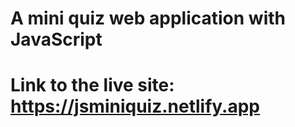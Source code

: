 # A mini quiz web application with JavaScript

# Link to the live site: https://jsminiquiz.netlify.app
